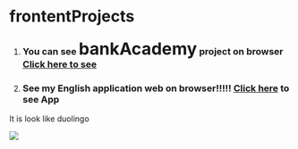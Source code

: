 # frontentProjects

1. <h3>You can see <span style='font-size: 30px'>bankAcademy</span> project on browser<a href='https://umarovsafarbek.github.io/frontentProjects/bankAcademy/index.html'> Click here to see </a></h3>


2. <h3>See my English application web on browser!!!!! <a href="https://umarovsafarbek.github.io/frontentProjects/englishApp/lessons/exercise.html">Click here</a> to see App</h3>
It is look like duolingo 

<img src='englishApp/img/engManin.png'>

